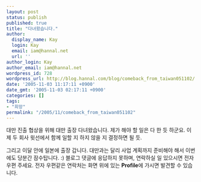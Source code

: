 ```yaml
---
layout: post
status: publish
published: true
title: "다녀왔습니다."
author:
  display_name: Kay
  login: Kay
  email: iam@hannal.net
  url: ''
author_login: Kay
author_email: iam@hannal.net
wordpress_id: 728
wordpress_url: http://blog.hannal.com/blog/comeback_from_taiwan051102/
date: '2005-11-03 11:17:11 +0900'
date_gmt: '2005-11-03 02:17:11 +0900'
categories: []
tags:
- "희망"
permalink: "/2005/11/comeback_from_taiwan051102"
---
```

<p>대만 진출 협상을 위해 대만 출장 다녀왔습니다. 제가 해야 할 일은 다 한 듯 하군요. 이제 두 회사 윗선에서 함께 일할 지 하지 않을 지 결정하면 될 듯.</p>
<p>그리고 이달 안에 일본에 출장 갑니다. 대만과는 달리 사업 계획까지 준비해야 해서 이번에도 당분간 잠수탑니다. :) 블로그 댓글에 응답하지 못하며, 연락하실 일 있으시면 전자 우편 주세요. 전자 우편같은 연락처는 화면 위에 있는 <strong>Profile</strong>에 가시면 발견할 수 있습니다.</p>

